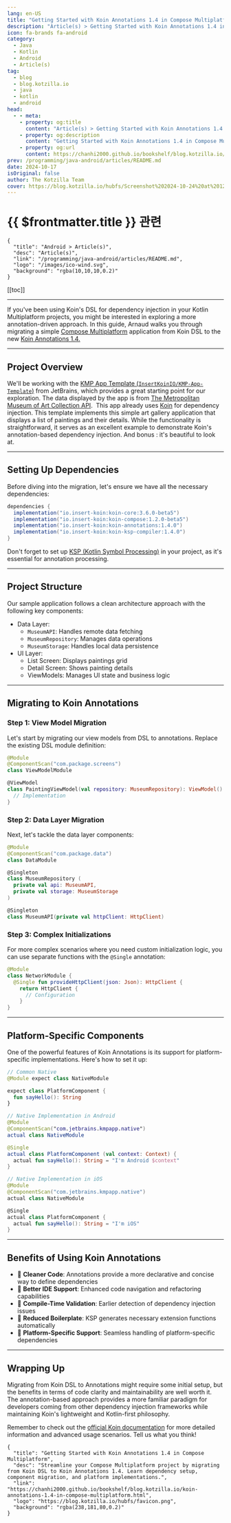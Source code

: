 ```yaml
---
lang: en-US
title: "Getting Started with Koin Annotations 1.4 in Compose Multiplatform"
description: "Article(s) > Getting Started with Koin Annotations 1.4 in Compose Multiplatform"
icon: fa-brands fa-android
category:
  - Java
  - Kotlin
  - Android
  - Article(s)
tag:
  - blog
  - blog.kotzilla.io
  - java
  - kotlin
  - android
head:
  - - meta:
    - property: og:title
      content: "Article(s) > Getting Started with Koin Annotations 1.4 in Compose Multiplatform"
    - property: og:description
      content: "Getting Started with Koin Annotations 1.4 in Compose Multiplatform"
    - property: og:url
      content: https://chanhi2000.github.io/bookshelf/blog.kotzilla.io/koin-annotations-1.4-in-compose-multiplatform.html
prev: /programming/java-android/articles/README.md
date: 2024-10-17
isOriginal: false
author: The Kotzilla Team
cover: https://blog.kotzilla.io/hubfs/Screenshot%202024-10-24%20at%2012.03.30.png
---
```


# {{ $frontmatter.title }} 관련

```component VPCard
{
  "title": "Android > Article(s)",
  "desc": "Article(s)",
  "link": "/programming/java-android/articles/README.md",
  "logo": "/images/ico-wind.svg",
  "background": "rgba(10,10,10,0.2)"
}
```

[[toc]]

---

<SiteInfo
  name="Getting Started with Koin Annotations 1.4 in Compose Multiplatform"
  desc="Streamline your Compose Multiplatform project by migrating from Koin DSL to Koin Annotations 1.4. Learn dependency setup, component migration, and platform implementations."
  url="https://blog.kotzilla.io/koin-annotations-1.4-in-compose-multiplatform"
  logo="https://blog.kotzilla.io/hubfs/favicon.png"
  preview="https://blog.kotzilla.io/hubfs/Screenshot%202024-10-24%20at%2012.03.30.png"/>

If you've been using Koin's DSL for dependency injection in your Kotlin Multiplatform projects, you might be interested in exploring a more annotation-driven approach. In this guide, Arnaud walks you through migrating a simple [<FontIcon icon="iconfont icon-jetbrains"/>Compose Multiplatform](https://jetbrains.com/compose-multiplatform/) application from Koin DSL to the new [<FontIcon icon="fas fa-globe"/>Koin Annotations 1.4.](https://insert-koin.io/docs/reference/koin-annotations/start)

---

## Project Overview

We'll be working with the [KMP App Template (<FontIcon icon="iconfont icon-github"/>`InsertKoinIO/KMP-App-Template`)](https://github.com/InsertKoinIO/KMP-App-Template/?tab=readme-ov-file#using-koin-annotations) from JetBrains, which provides a great starting point for our exploration. The data displayed by the app is from [<FontIcon icon="fas fa-globe"/>The Metropolitan Museum of Art Collection API](https://metmuseum.github.io/).  This app already uses [<FontIcon icon="fas fa-globe"/>Koin](https://insert-koin.io/) for dependency injection. This template implements this simple art gallery application that displays a list of paintings and their details. While the functionality is straightforward, it serves as an excellent example to demonstrate Koin's annotation-based dependency injection. And bonus : it's beautiful to look at.

---

## Setting Up Dependencies

Before diving into the migration, let's ensure we have all the necessary dependencies:

```groovy
dependencies {
  implementation("io.insert-koin:koin-core:3.6.0-beta5")
  implementation("io.insert-koin:koin-compose:1.2.0-beta5")
  implementation("io.insert-koin:koin-annotations:1.4.0")
  implementation("io.insert-koin:koin-ksp-compiler:1.4.0")
}
```

Don't forget to set up [<FontIcon icon="fas fa-globe"/>KSP (Kotlin Symbol Processing)](https://mvnrepository.com/artifact/com.google.devtools.ksp/symbol-processing-api/1.9.24-1.0.20) in your project, as it's essential for annotation processing.

---

## Project Structure

Our sample application follows a clean architecture approach with the following key components:

- Data Layer:
  - `MuseumAPI`: Handles remote data fetching
  - `MuseumRepository`: Manages data operations
  - `MuseumStorage`: Handles local data persistence
- UI Layer:
  - List Screen: Displays paintings grid
  - Detail Screen: Shows painting details
  - ViewModels: Manages UI state and business logic

---

## Migrating to Koin Annotations

### Step 1: View Model Migration

Let's start by migrating our view models from DSL to annotations. Replace the existing DSL module definition:

```kotlin
@Module
@ComponentScan("com.package.screens")
class ViewModelModule

@ViewModel
class PaintingViewModel(val repository: MuseumRepository): ViewModel() { 
  // Implementation
}
```

### Step 2: Data Layer Migration

Next, let's tackle the data layer components:

```kotlin
@Module
@ComponentScan("com.package.data")
class DataModule

@Singleton
class MuseumRepository (
  private val api: MuseumAPI, 
  private val storage: MuseumStorage
)

@Singleton
class MuseumAPI(private val httpClient: HttpClient)
```

### Step 3: Complex Initializations

For more complex scenarios where you need custom initialization logic, you can use separate functions with the `@Single` annotation:

```kotlin
@Module
class NetworkModule {
  @Single fun provideHttpClient(json: Json): HttpClient {
    return HttpClient { 
      // Configuration 
    }
}
```

---

## Platform-Specific Components

One of the powerful features of Koin Annotations is its support for platform-specific implementations. Here's how to set it up:

```kotlin
// Common Native 
@Module expect class NativeModule 

expect class PlatformComponent { 
  fun sayHello(): String
} 

// Native Implementation in Android 
@Module
@ComponentScan("com.jetbrains.kmpapp.native") 
actual class NativeModule

@Single
actual class PlatformComponent (val context: Context) { 
  actual fun sayHello(): String = "I'm Android $context" 
}

// Native Implementation in iOS
@Module
@ComponentScan("com.jetbrains.kmpapp.native")
actual class NativeModule 

@Single
actual class PlatformComponent {
  actual fun sayHello(): String = "I'm iOS" 
}
```

---

## Benefits of Using Koin Annotations

- 🔸 **Cleaner Code**: Annotations provide a more declarative and concise way to define dependencies  
- 🔸 **Better IDE Support**: Enhanced code navigation and refactoring capabilities  
- 🔸 **Compile-Time Validation**: Earlier detection of dependency injection issues  
- 🔸 **Reduced Boilerplate**: KSP generates necessary extension functions automatically  
- 🔸 **Platform-Specific Support**: Seamless handling of platform-specific dependencies

---

## Wrapping Up

Migrating from Koin DSL to Annotations might require some initial setup, but the benefits in terms of code clarity and maintainability are well worth it. The annotation-based approach provides a more familiar paradigm for developers coming from other dependency injection frameworks while maintaining Koin's lightweight and Kotlin-first philosophy.

Remember to check out the [<FontIcon icon="fas fa-globe"/>official Koin documentation](https://insert-koin.io/) for more detailed information and advanced usage scenarios. Tell us what you think!

<!-- TODO: add ARTICLE CARD -->
```component VPCard
{
  "title": "Getting Started with Koin Annotations 1.4 in Compose Multiplatform",
  "desc": "Streamline your Compose Multiplatform project by migrating from Koin DSL to Koin Annotations 1.4. Learn dependency setup, component migration, and platform implementations.",
  "link": "https://chanhi2000.github.io/bookshelf/blog.kotzilla.io/koin-annotations-1.4-in-compose-multiplatform.html",
  "logo": "https://blog.kotzilla.io/hubfs/favicon.png",
  "background": "rgba(238,181,80,0.2)"
}
```
